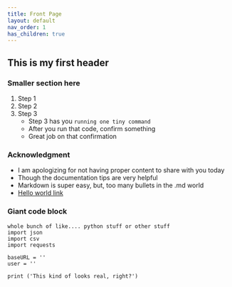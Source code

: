 ```yaml
---
title: Front Page
layout: default
nav_order: 1
has_children: true
---
```



## This is my first header

### Smaller section here
1. Step 1
2. Step 2
3. Step 3
    - Step 3 has you `running one tiny command`
    - After you run that code, confirm something
    - Great job on that confirmation


### Acknowledgment
- I am apologizing for not having proper content to share with you today
- Though the documentation tips are very helpful
- Markdown is super easy, but, too many bullets in the .md world
- [Hello world link](https://google.com)




### Giant code block

```
whole bunch of like.... python stuff or other stuff
import json
import csv
import requests

baseURL = ''
user = ''

print ('This kind of looks real, right?')
```
